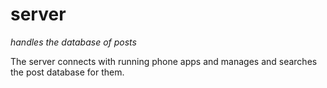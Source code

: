 # server
*handles the database of posts*

The server connects with running phone apps and manages and searches the post database for them.